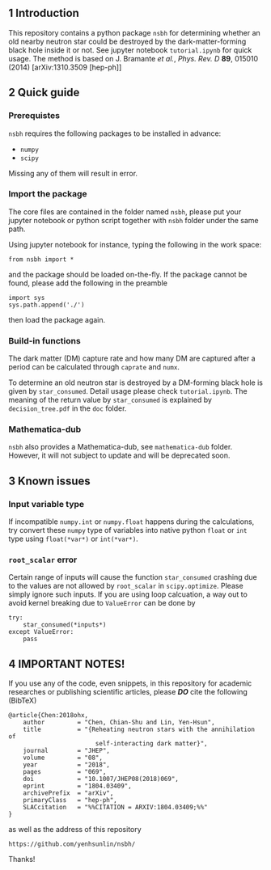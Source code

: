## 1 Introduction
This repository contains a python package `nsbh` for determining whether an old nearby neutron star could be destroyed by the dark-matter-forming black hole inside it or not. See jupyter notebook `tutorial.ipynb` for quick usage. The method is based on J. Bramante *et al.*, *Phys. Rev. D* **89**, 015010 (2014) [arXiv:1310.3509 [hep-ph]]

## 2 Quick guide
### Prerequistes
`nsbh` requires the following packages to be installed in advance:

- `numpy`
- `scipy`

Missing any of them will result in error.

### Import the package
The core files are contained in the folder named `nsbh`, please put your jupyter notebook or python script together with `nsbh` folder under the same path.

Using jupyter notebook for instance, typing the following in the work space:

    from nsbh import *

and the package should be loaded on-the-fly. If the package cannot be found, please add the following in the preamble

    import sys
    sys.path.append('./')

then load the package again.

### Build-in functions
The dark matter (DM) capture rate and how many DM are captured after a period can be calculated through `caprate` and `numx`.

To determine an old neutron star is destroyed by a DM-forming black hole is given by `star_consumed`. Detail usage please check `tutorial.ipynb`. The meaning of the return value by `star_consumed` is explained by `decision_tree.pdf` in the `doc` folder.

### Mathematica-dub
`nsbh` also provides a Mathematica-dub, see `mathematica-dub` folder. However, it will not subject to update and will be deprecated soon.

## 3 Known issues

### Input variable type
If incompatible `numpy.int` or `numpy.float` happens during the calculations, try convert these `numpy` type of variables into native python `float` or `int` type using `float(*var*)` or `int(*var*)`.

### `root_scalar` error
Certain range of inputs will cause the function `star_consumed` crashing due to the values are not allowed by `root_scalar` in `scipy.optimize`. Please simply ignore such inputs. If you are using loop calcuation, a way out to avoid kernel breaking due to `ValueError` can be done by

    try:
        star_consumed(*inputs*)
    except ValueError:
        pass

## 4 IMPORTANT NOTES!
If you use any of the code, even snippets, in this repository for academic researches or publishing scientific articles, please ***DO*** cite the following (BibTeX)

    @article{Chen:2018ohx,
        author         = "Chen, Chian-Shu and Lin, Yen-Hsun",
        title          = "{Reheating neutron stars with the annihilation of
                            self-interacting dark matter}",
        journal        = "JHEP",
        volume         = "08",
        year           = "2018",
        pages          = "069",
        doi            = "10.1007/JHEP08(2018)069",
        eprint         = "1804.03409",
        archivePrefix  = "arXiv",
        primaryClass   = "hep-ph",
        SLACcitation   = "%%CITATION = ARXIV:1804.03409;%%"
    }
 
as well as the address of this repository
 
    https://github.com/yenhsunlin/nsbh/
    
 Thanks!

